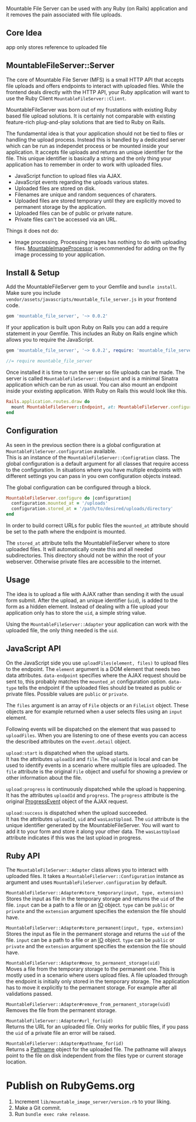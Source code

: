 Mountable File Server can be used with any Ruby (on Rails) application and it removes the pain associated with file uploads.

## Core Idea
app only stores reference to uploaded file

## MountableFileServer::Server
The core of Mountable File Server (MFS) is a small HTTP API that accepts file uploads and offers endpoints to interact with uploaded files. While the frontend deals directly with the HTTP API, your Ruby application will want to use the Ruby Client `MountableFileServer::Client`.






MountableFileServer was born out of my frustations with existing Ruby based file upload solutions. It is certainly not comparable with existing feature-rich plug-and-play solutions that are tied to Ruby on Rails.

The fundamental idea is that your application should not be tied to files or handling the upload process. Instead this is handled by a dedicated server which can be run as independet process or be mounted inside your application. It accepts file uploads and returns an unique identifier for the file. This unique identifier is basically a string and the only thing your application has to remember in order to work with uploaded files.

* JavaScript function to upload files via AJAX.
* JavaScript events regarding the uploads various states.
* Uploaded files are stored on disk.
* Filenames are unique and random sequences of charaters.
* Uploaded files are stored temporary until they are explicitly moved to permanent storage by the application.
* Uploaded files can be of public or private nature.
* Private files can't be accessed via an URL.

Things it does not do:

* Image processing. Processing images has nothing to do with uploading files. [MountableImageProcessor]() is recommended for adding on the fly image processing to your application.

## Install & Setup
Add the MountableFileServer gem to your Gemfile and `bundle install`. Make sure you include `vendor/assets/javascripts/mountable_file_server.js` in your frontend code.

~~~ruby
gem 'mountable_file_server', '~> 0.0.2'
~~~

If your application is built upon Ruby on Rails you can add a require statement in your Gemfile. This includes an Ruby on Rails engine which allows you to require the JavaScript.

~~~ruby
gem 'mountable_file_server', '~> 0.0.2', require: 'mountable_file_server/rails'
~~~

~~~javascript
//= require mountable_file_server
~~~

Once installed it is time to run the server so file uploads can be made. The server is called `MountableFileServer::Endpoint` and is a minimal Sinatra application which can be run as usual. You can also mount an endpoint inside your existing application. With Ruby on Rails this would look like this.

~~~ruby
Rails.application.routes.draw do
  mount MountableFileServer::Endpoint, at: MountableFileServer.configuration.mounted_at
end
~~~

## Configuration
As seen in the previous section there is a global configuration at `MountableFileServer.configuration` available.  
This is an instance of the `MountableFileServer::Configration` class. The global configuration is a default argument for all classes that require access to the configuration. In situations where you have multiple endpoints with different settings you can pass in you own configuration objects instead.

The global configuration can be configured through a block.

~~~ruby
MountableFileServer.configure do |configuration|
  configuration.mounted_at = '/uploads'
  configuration.stored_at = '/path/to/desired/uploads/directory'
end
~~~

In order to build correct URLs for public files the `mounted_at` attribute should be set to the path where the endpoint is mounted.

The `stored_at` attribute tells the MountableFileServer where to store uploaded files. It will automatically create this and all needed subdirectories. This directory should not be within the root of your webserver. Otherwise private files are accessible to the internet.

## Usage
The idea is to upload a file with AJAX rather than sending it with the usual form submit. After the upload, an unique identifier (`uid`), is added to the form as a hidden element. Instead of dealing with a file upload your application only has to store the `uid`, a simple string value.

Using the `MountableFileServer::Adapter` your application can work with the uploaded file, the only thing needed is the `uid`.

## JavaScript API
On the JavaScript side you use `uploadFiles(element, files)` to upload files to the endpoint. The `element` argument is a DOM element that needs two data attributes. `data-endpoint` specifies where the AJAX request should be sent to, this probably matches the `mounted_at` configuration option. `data-type` tells the endpoint if the uploaded files should be treated as public or private files. Possible values are `public` or `private`.

The `files` argument is an array of `File` objects or an `FileList` object. These objects are for example returned when a user selects files using an `input` element.

Following events will be dispatched on the element that was passed to `uploadFiles`. When you are listening to one of these events you can access the described attributes on the `event.detail` object.

`upload:start` is dispatched when the upload starts.  
It has the attributes `uploadId` and `file`. The `uploadId` is local and can be used to identify events in a scenario where multiple files are uploaded. The `file` attribute is the original `File` object and useful for showing a preview or other information about the file.

`upload:progress` is continuously dispatched while the upload is happening.  
It has the attributes `uploadId` and `progress`. The `progress` attribute is the original [ProgressEvent](https://developer.mozilla.org/en-US/docs/Web/API/ProgressEvent) object of the AJAX request.

`upload:success` is dispatched when the upload succeeded.  
It has the attributes `uploadId`, `uid` and `wasLastUpload`. The `uid` attribute is the unique identifier generated by the MountableFileServer. You will want to add it to your form and store it along your other data. The `wasLastUpload` attribute indicates if this was the last upload in progress.

## Ruby API
The `MountableFileServer::Adapter` class allows you to interact with uploaded files. It takes a `MountableFileServer::Configuration` instance as argument and uses `MountableFileServer.configuration` by default.

`MountableFileServer::Adapter#store_temporary(input, type, extension)`  
Stores the input as file in the temporary storage and returns the `uid` of the file. `input` can be a path to a file or an [IO](http://ruby-doc.org/core-2.2.2/IO.html) object. `type` can be `public` or `private` and the `extension` argument specifies the extension the file should have.

`MountableFileServer::Adapter#store_permanent(input, type, extension)`  
Stores the input as file in the permanent storage and returns the `uid` of the file. `input` can be a path to a file or an [IO](http://ruby-doc.org/core-2.2.2/IO.html) object. `type` can be `public` or `private` and the `extension` argument specifies the extension the file should have.

`MountableFileServer::Adapter#move_to_permanent_storage(uid)`  
Moves a file from the temporary storage to the permanent one. This is mostly used in a scenario where users upload files. A file uploaded through the endpoint is initially only stored in the temporary storage. The application has to move it explicitly to the permanent storage. For example after all validations passed.

`MountableFileServer::Adapter#remove_from_permanent_storage(uid)`  
Removes the file from the permanent storage.

`MountableFileServer::Adapter#url_for(uid)`  
Returns the URL for an uploaded file. Only works for public files, if you pass the `uid` of a private file an error will be raised.

`MountableFileServer::Adapter#pathname_for(id)`  
Returns a [Pathname](http://ruby-doc.org/stdlib-2.2.2/libdoc/pathname/rdoc/Pathname.html) object for the uploaded file. The pathname will always point to the file on disk independent from the files type or current storage location.

# Publish on RubyGems.org

1. Increment `lib/mountable_image_server/version.rb` to your liking.
2. Make a Git commit.
3. Run `bundle exec rake release`.
